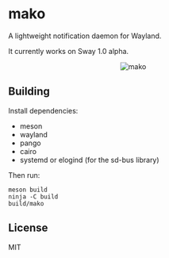 # mako

A lightweight notification daemon for Wayland.

It currently works on Sway 1.0 alpha.

<p align="center">
  <img src="https://sr.ht/frOL.jpg" alt="mako"/>
</p>

## Building

Install dependencies:
* meson
* wayland
* pango
* cairo
* systemd or elogind (for the sd-bus library)

Then run:

```shell
meson build
ninja -C build
build/mako
```

## License

MIT

